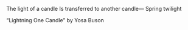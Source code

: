 The light of a candle
Is transferred to another candle—
Spring twilight

“Lightning One Candle” by Yosa Buson


